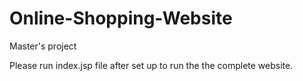 # Online-Shopping-Website
Master's project

Please run index.jsp file after set up to run the the complete website.
